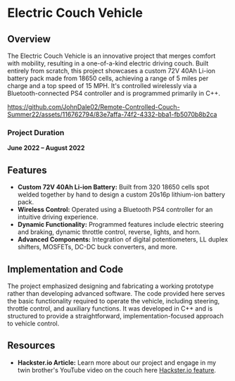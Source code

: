 # Electric Couch Vehicle

## Overview

The Electric Couch Vehicle is an innovative project that merges comfort with mobility, resulting in a one-of-a-kind electric driving couch. Built entirely from scratch, this project showcases a custom 72V 40Ah Li-ion battery pack made from 18650 cells, achieving a range of 5 miles per charge and a top speed of 15 MPH. It's controlled wirelessly via a Bluetooth-connected PS4 controller and is programmed primarily in C++.


https://github.com/JohnDale02/Remote-Controlled-Couch-Summer22/assets/116762794/83e7affa-74f2-4332-bba1-fb5070b8b2ca


### Project Duration

**June 2022 – August 2022**

## Features

- **Custom 72V 40Ah Li-ion Battery:** Built from 320 18650 cells spot welded together by hand to design a custom 20s16p lithium-ion battery pack.
- **Wireless Control:** Operated using a Bluetooth PS4 controller for an intuitive driving experience.
- **Dynamic Functionality:** Programmed features include electric steering and braking, dynamic throttle control, reverse, lights, and horn.
- **Advanced Components:** Integration of digital potentiometers, LL duplex shifters, MOSFETs, DC-DC buck converters, and more.

## Implementation and Code

The project emphasized designing and fabricating a working prototype rather than developing advanced software. The code provided here serves the basic functionality required to operate the vehicle, including steering, throttle control, and auxiliary functions. It was developed in C++ and is structured to provide a straightforward, implementation-focused approach to vehicle control.

## Resources

- **Hackster.io Article:** Learn more about our project and engage in my twin brother's YouTube video on the couch here [Hackster.io feature]([https://www.umass.edu/engineering/news/john-dale-hackumass](https://www.hackster.io/news/this-full-sized-couch-can-drive-like-a-go-kart-with-only-a-ps4-controller-6d67df7d7203)https://www.hackster.io/news/this-full-sized-couch-can-drive-like-a-go-kart-with-only-a-ps4-controller-6d67df7d7203).
